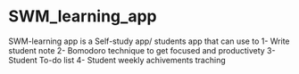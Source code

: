 # SWM_learning_app
SWM-learning app is a Self-study app/ students app that can use to 
1- Write student note 
2- Bomodoro technique to get focused and productivety
3- Student To-do list
4- Student weekly achivements traching

